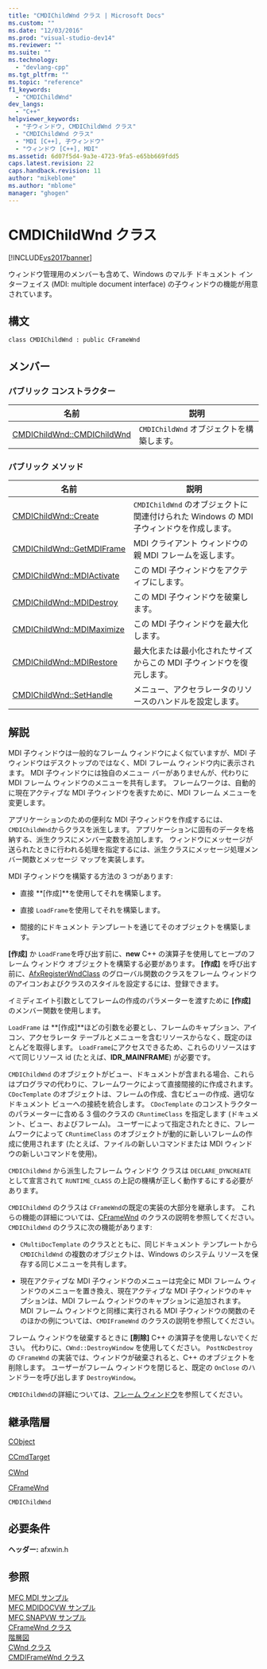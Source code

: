 ```yaml
---
title: "CMDIChildWnd クラス | Microsoft Docs"
ms.custom: ""
ms.date: "12/03/2016"
ms.prod: "visual-studio-dev14"
ms.reviewer: ""
ms.suite: ""
ms.technology: 
  - "devlang-cpp"
ms.tgt_pltfrm: ""
ms.topic: "reference"
f1_keywords: 
  - "CMDIChildWnd"
dev_langs: 
  - "C++"
helpviewer_keywords: 
  - "子ウィンドウ, CMDIChildWnd クラス"
  - "CMDIChildWnd クラス"
  - "MDI [C++], 子ウィンドウ"
  - "ウィンドウ [C++], MDI"
ms.assetid: 6d07f5d4-9a3e-4723-9fa5-e65bb669fdd5
caps.latest.revision: 22
caps.handback.revision: 11
author: "mikeblome"
ms.author: "mblome"
manager: "ghogen"
---
```

# CMDIChildWnd クラス
[!INCLUDE[vs2017banner](../../assembler/inline/includes/vs2017banner.md)]

ウィンドウ管理用のメンバーも含めて、Windows のマルチ ドキュメント インターフェイス \(MDI: multiple document interface\) の子ウィンドウの機能が用意されています。  
  
## 構文  
  
```  
class CMDIChildWnd : public CFrameWnd  
```  
  
## メンバー  
  
### パブリック コンストラクター  
  
|名前|説明|  
|--------|--------|  
|[CMDIChildWnd::CMDIChildWnd](../Topic/CMDIChildWnd::CMDIChildWnd.md)|`CMDIChildWnd` オブジェクトを構築します。|  
  
### パブリック メソッド  
  
|名前|説明|  
|--------|--------|  
|[CMDIChildWnd::Create](../Topic/CMDIChildWnd::Create.md)|`CMDIChildWnd` のオブジェクトに関連付けられた Windows の MDI 子ウィンドウを作成します。|  
|[CMDIChildWnd::GetMDIFrame](../Topic/CMDIChildWnd::GetMDIFrame.md)|MDI クライアント ウィンドウの親 MDI フレームを返します。|  
|[CMDIChildWnd::MDIActivate](../Topic/CMDIChildWnd::MDIActivate.md)|この MDI 子ウィンドウをアクティブにします。|  
|[CMDIChildWnd::MDIDestroy](../Topic/CMDIChildWnd::MDIDestroy.md)|この MDI 子ウィンドウを破棄します。|  
|[CMDIChildWnd::MDIMaximize](../Topic/CMDIChildWnd::MDIMaximize.md)|この MDI 子ウィンドウを最大化します。|  
|[CMDIChildWnd::MDIRestore](../Topic/CMDIChildWnd::MDIRestore.md)|最大化または最小化されたサイズからこの MDI 子ウィンドウを復元します。|  
|[CMDIChildWnd::SetHandle](../Topic/CMDIChildWnd::SetHandles.md)|メニュー、アクセラレータのリソースのハンドルを設定します。|  
  
## 解説  
 MDI 子ウィンドウは一般的なフレーム ウィンドウによく似ていますが、MDI 子ウィンドウはデスクトップのではなく、MDI フレーム ウィンドウ内に表示されます。  MDI 子ウィンドウには独自のメニュー バーがありませんが、代わりに MDI フレーム ウィンドウのメニューを共有します。  フレームワークは、自動的に現在アクティブな MDI 子ウィンドウを表すために、MDI フレーム メニューを変更します。  
  
 アプリケーションのための便利な MDI 子ウィンドウを作成するには、`CMDIChildWnd`からクラスを派生します。  アプリケーションに固有のデータを格納する、派生クラスにメンバー変数を追加します。  ウィンドウにメッセージが送られたときに行われる処理を指定するには、派生クラスにメッセージ処理メンバー関数とメッセージ マップを実装します。  
  
 MDI 子ウィンドウを構築する方法の 3 つがあります:  
  
-   直接 **\[作成\]**を使用してそれを構築します。  
  
-   直接 `LoadFrame`を使用してそれを構築します。  
  
-   間接的にドキュメント テンプレートを通じてそのオブジェクトを構築します。  
  
 **\[作成\]** か `LoadFrame`を呼び出す前に、**new** C\+\+ の演算子を使用してヒープのフレーム ウィンドウ オブジェクトを構築する必要があります。  **\[作成\]** を呼び出す前に、[AfxRegisterWndClass](../Topic/AfxRegisterWndClass.md) のグローバル関数のクラスをフレーム ウィンドウのアイコンおよびクラスのスタイルを設定するには、登録できます。  
  
 イミディエイト引数としてフレームの作成のパラメーターを渡すために **\[作成\]** のメンバー関数を使用します。  
  
 `LoadFrame` は **\[作成\]**ほどの引数を必要とし、フレームのキャプション、アイコン、アクセラレータ テーブルとメニューを含むリソースからなく、既定のほとんどを取得します。  `LoadFrame`にアクセスできるため、これらのリソースはすべて同じリソース id \(たとえば、**IDR\_MAINFRAME**\) が必要です。  
  
 `CMDIChildWnd` のオブジェクトがビュー、ドキュメントが含まれる場合、これらはプログラマの代わりに、フレームワークによって直接間接的に作成されます。  `CDocTemplate` のオブジェクトは、フレームの作成、含むビューの作成、適切なドキュメント ビューへの接続を統合します。  `CDocTemplate` のコンストラクターのパラメーターに含める 3 個のクラスの `CRuntimeClass` を指定します \(ドキュメント、ビュー、およびフレーム\)。  ユーザーによって指定されたときに、フレームワークによって `CRuntimeClass` のオブジェクトが動的に新しいフレームの作成に使用されます \(たとえば、ファイルの新しいコマンドまたは MDI ウィンドウの新しいコマンドを使用\)。  
  
 `CMDIChildWnd` から派生したフレーム ウィンドウ クラスは `DECLARE_DYNCREATE` として宣言されて `RUNTIME_CLASS` の上記の機構が正しく動作するにする必要があります。  
  
 `CMDIChildWnd` のクラスは `CFrameWnd`の既定の実装の大部分を継承します。  これらの機能の詳細については、[CFrameWnd](../../mfc/reference/cframewnd-class.md) のクラスの説明を参照してください。  `CMDIChildWnd` のクラスに次の機能があります:  
  
-   `CMultiDocTemplate` のクラスとともに、同じドキュメント テンプレートから `CMDIChildWnd` の複数のオブジェクトは、Windows のシステム リソースを保存する同じメニューを共有します。  
  
-   現在アクティブな MDI 子ウィンドウのメニューは完全に MDI フレーム ウィンドウのメニューを置き換え、現在アクティブな MDI 子ウィンドウのキャプションは、MDI フレーム ウィンドウのキャプションに追加されます。  MDI フレーム ウィンドウと同様に実行される MDI 子ウィンドウの関数のそのほかの例については、`CMDIFrameWnd` のクラスの説明を参照してください。  
  
 フレーム ウィンドウを破棄するときに **\[削除\]** C\+\+ の演算子を使用しないでください。  代わりに、`CWnd::DestroyWindow` を使用してください。  `PostNcDestroy` の `CFrameWnd` の実装では、ウィンドウが破棄されると、C\+\+ のオブジェクトを削除します。  ユーザーがフレーム ウィンドウを閉じると、既定の `OnClose` のハンドラーを呼び出します `DestroyWindow`。  
  
 `CMDIChildWnd`の詳細については、[フレーム ウィンドウ](../../mfc/frame-windows.md)を参照してください。  
  
## 継承階層  
 [CObject](../Topic/CObject%20Class.md)  
  
 [CCmdTarget](../Topic/CCmdTarget%20Class.md)  
  
 [CWnd](../Topic/CWnd%20Class.md)  
  
 [CFrameWnd](../../mfc/reference/cframewnd-class.md)  
  
 `CMDIChildWnd`  
  
## 必要条件  
 **ヘッダー:** afxwin.h  
  
## 参照  
 [MFC MDI サンプル](../../top/visual-cpp-samples.md)   
 [MFC MDIDOCVW サンプル](../../top/visual-cpp-samples.md)   
 [MFC SNAPVW サンプル](../../top/visual-cpp-samples.md)   
 [CFrameWnd クラス](../../mfc/reference/cframewnd-class.md)   
 [階層図](../../mfc/hierarchy-chart.md)   
 [CWnd クラス](../Topic/CWnd%20Class.md)   
 [CMDIFrameWnd クラス](../../mfc/reference/cmdiframewnd-class.md)